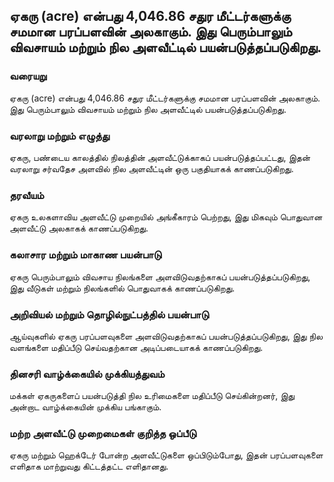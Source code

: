 ## ஏகரு (acre) என்பது 4,046.86 சதுர மீட்டர்களுக்கு சமமான பரப்பளவின் அலகாகும். இது பெரும்பாலும் விவசாயம் மற்றும் நில அளவீட்டில் பயன்படுத்தப்படுகிறது.

### வரையறு
ஏகரு (acre) என்பது 4,046.86 சதுர மீட்டர்களுக்கு சமமான பரப்பளவின் அலகாகும். இது பெரும்பாலும் விவசாயம் மற்றும் நில அளவீட்டில் பயன்படுத்தப்படுகிறது.

### வரலாறு மற்றும் எழுத்து
ஏகரு, பண்டைய காலத்தில் நிலத்தின் அளவீட்டுக்காகப் பயன்படுத்தப்பட்டது, இதன் வரலாறு சர்வதேச அளவில் நில அளவீட்டின் ஒரு பகுதியாகக் காணப்படுகிறது.

### தரவீயம்
ஏகரு உலகளாவிய அளவீட்டு முறையில் அங்கீகாரம் பெற்றது, இது மிகவும் பொதுவான அளவீட்டு அலகாகக் காணப்படுகிறது.

### கலாசார மற்றும் மாகாண பயன்பாடு
ஏகரு பெரும்பாலும் விவசாய நிலங்களை அளவிடுவதற்காகப் பயன்படுத்தப்படுகிறது, இது வீடுகள் மற்றும் நிலங்களில் பொதுவாகக் காணப்படுகிறது.

### அறிவியல் மற்றும் தொழில்நுட்பத்தில் பயன்பாடு
ஆய்வுகளில் ஏகரு பரப்பளவுகளை அளவிடுவதற்காகப் பயன்படுத்தப்படுகிறது, இது நில வளங்களை மதிப்பீடு செய்வதற்கான அடிப்படையாகக் காணப்படுகிறது.

### தினசரி வாழ்க்கையில் முக்கியத்துவம்
மக்கள் ஏகருகளைப் பயன்படுத்தி நில உரிமைகளை மதிப்பீடு செய்கின்றனர், இது அன்றாட வாழ்க்கையின் முக்கிய பங்காகும்.

### மற்ற அளவீட்டு முறைமைகள் குறித்த ஒப்பீடு
ஏகரு மற்றும் ஹெக்டேர் போன்ற அளவீட்டுகளை ஒப்பிடும்போது, இதன் பரப்பளவுகளை எளிதாக மாற்றுவது கிட்டத்தட்ட எளிதானது.


